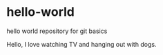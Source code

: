 # hello-world
hello world repository for git basics

Hello, I love watching TV and hanging out with dogs. 
